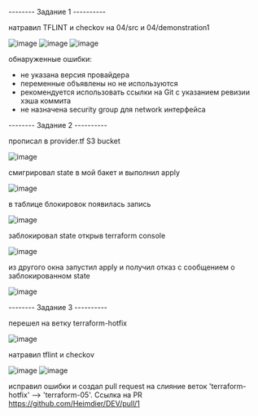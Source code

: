 -------- Задание 1 ----------

натравил TFLINT и checkov на 04/src и 04/demonstration1  

![image](https://github.com/user-attachments/assets/990b3f8b-1256-4706-9282-90677ee5fb98)
![image](https://github.com/user-attachments/assets/0575ee0e-54cf-4470-bf53-9246bffbbbce)
![image](https://github.com/user-attachments/assets/46ad149b-ed0a-4ad2-b898-028d0aeff639)

обнаруженные ошибки:
- не указана версия провайдера
- переменные объявлены но не используются
- рекомендуется использовать ссылки на Git с указанием ревизии хэша коммита
- не назначена security group для network интерфейса


-------- Задание 2 ----------    

 прописал в provider.tf S3 bucket 
 
![image](https://github.com/user-attachments/assets/48907078-802d-4663-a4c4-689055505671)

смигрировал state в мой бакет и выполнил apply       

![image](https://github.com/user-attachments/assets/29e38d30-6272-4cec-bf01-9c4cbf5d7ff1)

в таблице блокировок появилась запись 

![image](https://github.com/user-attachments/assets/bf19ce69-b426-45a3-9e75-35930e7a6ce2)

заблокировал state открыв terraform console  

![image](https://github.com/user-attachments/assets/a368ba6c-be38-48ed-9f3e-234df5eae02b)

из другого окна запустил apply и получил отказ с сообщением о заблокированном state    

![image](https://github.com/user-attachments/assets/f30fa9a0-4a54-4a37-9865-93061a4c82b0)  

-------- Задание 3 ----------    

перешел на ветку terraform-hotfix

![image](https://github.com/user-attachments/assets/2c270bda-2af7-416b-abdf-f32772583d8a)

натравил tflint и checkov      

![image](https://github.com/user-attachments/assets/362700b1-b60f-41dd-984b-c63ba15f548a)
![image](https://github.com/user-attachments/assets/b6d0a759-a0cd-409a-b483-0054d4fa2931)

исправил ошибки и создал pull request на слияние веток 'terraform-hotfix' --> 'terraform-05'. 
Ссылка на PR https://github.com/Heimdier/DEV/pull/1








 

 

